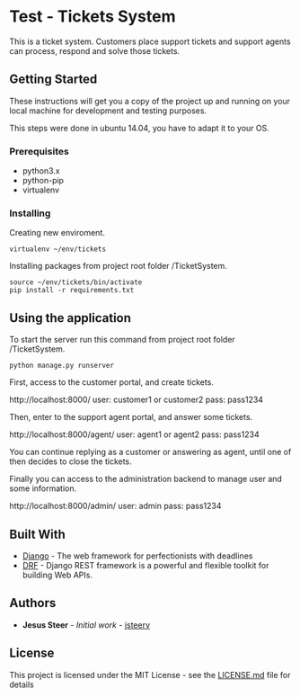 # Test - Tickets System

This is a ticket system. Customers place support tickets and support agents can process, respond and solve those tickets.

## Getting Started

These instructions will get you a copy of the project up and running on your local machine for development and testing purposes.

This steps were done in ubuntu 14.04, you have to adapt it to your OS.

### Prerequisites

* python3.x
* python-pip
* virtualenv

### Installing

Creating new enviroment.

```
virtualenv ~/env/tickets
```

Installing packages from project root folder /TicketSystem.

```
source ~/env/tickets/bin/activate
pip install -r requirements.txt
```

## Using the application

To start the server run this command from project root folder /TicketSystem.

```
python manage.py runserver
```

First, access to the customer portal, and create tickets.

http://localhost:8000/
user: customer1 or customer2
pass: pass1234

Then, enter to the support agent portal, and answer some tickets.

http://localhost:8000/agent/
user: agent1 or agent2
pass: pass1234

You can continue replying as a customer or answering as agent, until one of then decides to close the tickets.

Finally you can access to the administration backend to manage user and some information.

http://localhost:8000/admin/
user: admin
pass: pass1234

## Built With

* [Django](https://www.djangoproject.com/) - The web framework for perfectionists with deadlines
* [DRF](http://www.django-rest-framework.org/) - Django REST framework is a powerful and flexible toolkit for building Web APIs.

## Authors

* **Jesus Steer** - *Initial work* - [jsteerv](https://github.com/jsteerv)

## License

This project is licensed under the MIT License - see the [LICENSE.md](LICENSE.md) file for details
